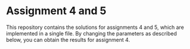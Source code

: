 # Assignment 4 and 5

This repository contains the solutions for assignments 4 and 5, which are implemented in a single file. By changing the parameters as described below, you can obtain the results for assignment 4.
